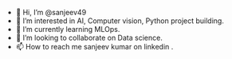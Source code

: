 - 👋 Hi, I’m @sanjeev49
- 👀 I’m interested in AI, Computer vision, Python project building. 
- 🌱 I’m currently learning MLOps. 
- 💞️ I’m looking to collaborate on Data science. 
- 📫 How to reach me sanjeev kumar on linkedin .

<!---
sanjeev49/sanjeev49 is a ✨ special ✨ repository because its `README.md` (this file) appears on your GitHub profile.
You can click the Preview link to take a look at your changes.
--->

